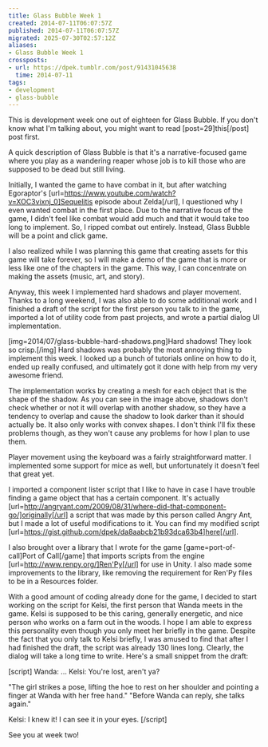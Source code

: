 ```yaml
---
title: Glass Bubble Week 1
created: 2014-07-11T06:07:57Z
published: 2014-07-11T06:07:57Z
migrated: 2025-07-30T02:57:12Z
aliases:
- Glass Bubble Week 1
crossposts:
- url: https://dpek.tumblr.com/post/91431045638
  time: 2014-07-11
tags:
- development
- glass-bubble
---
```


This is development week one out of eighteen for Glass Bubble. If you don't know what I'm talking about, you might want to read [post=29]this[/post] post first.

A quick description of Glass Bubble is that it's a narrative-focused game where you play as a wandering reaper whose job is to kill those who are supposed to be dead but still living.

Initially, I wanted the game to have combat in it, but after watching Egoraptor's [url=https://www.youtube.com/watch?v=XOC3vixnj_0]Sequelitis episode about Zelda[/url], I questioned why I even wanted combat in the first place. Due to the narrative focus of the game, I didn't feel like combat would add much and that it would take too long to implement. So, I ripped combat out entirely. Instead, Glass Bubble will be a point and click game.

I also realized while I was planning this game that creating assets for this game will take forever, so I will make a demo of the game that is more or less like one of the chapters in the game. This way, I can concentrate on making the assets (music, art, and story).

Anyway, this week I implemented hard shadows and player movement. Thanks to a long weekend, I was also able to do some additional work and I finished a draft of the script for the first person you talk to in the game, imported a lot of utility code from past projects, and wrote a partial dialog UI implementation.

[img=2014/07/glass-bubble-hard-shadows.png]Hard shadows! They look so crisp.[/img]
Hard shadows was probably the most annoying thing to implement this week. I looked up a bunch of tutorials online on how to do it, ended up really confused, and ultimately got it done with help from my very awesome friend.

The implementation works by creating a mesh for each object that is the shape of the shadow. As you can see in the image above, shadows don't check whether or not it will overlap with another shadow, so they have a tendency to overlap and cause the shadow to look darker than it should actually be. It also only works with convex shapes. I don't think I'll fix these problems though, as they won't cause any problems for how I plan to use them.

Player movement using the keyboard was a fairly straightforward matter. I implemented some support for mice as well, but unfortunately it doesn't feel that great yet.

I imported a component lister script that I like to have in case I have trouble finding a game object that has a certain component. It's actually [url=http://angryant.com/2009/08/31/where-did-that-component-go/]originally[/url] a script that was made by this person called Angry Ant, but I made a lot of useful modifications to it. You can find my modified script [url=https://gist.github.com/dpek/da8aabcb21b93dca63b4]here[/url].

I also brought over a library that I wrote for the game [game=port-of-call]Port of Call[/game] that imports scripts from the engine [url=http://www.renpy.org/]Ren'Py[/url] for use in Unity. I also made some improvements to the library, like removing the requirement for Ren'Py files to be in a Resources folder.

With a good amount of coding already done for the game, I decided to start working on the script for Kelsi, the first person that Wanda meets in the game. Kelsi is supposed to be this caring, generally energetic, and nice person who works on a farm out in the woods. I hope I am able to express this personality even though you only meet her briefly in the game. Despite the fact that you only talk to Kelsi briefly, I was amused to find that after I had finished the draft, the script was already 130 lines long. Clearly, the dialog will take a long time to write. Here's a small snippet from the draft:

[script]
Wanda: ...
Kelsi: You're lost, aren't ya?

"The girl strikes a pose, lifting the hoe to rest on her shoulder and pointing a finger at Wanda with her free hand."
"Before Wanda can reply, she talks again."

Kelsi: I knew it! I can see it in your eyes.
[/script]

See you at week two!
